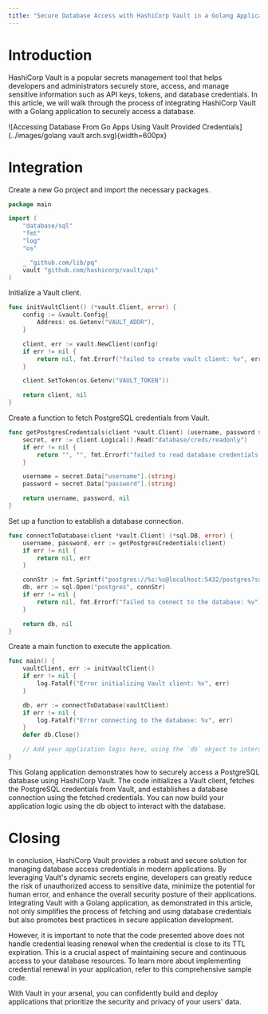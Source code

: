 ```yaml
---
title: "Secure Database Access with HashiCorp Vault in a Golang Application"
---
```


# Introduction

HashiCorp Vault is a popular secrets management tool that helps developers and administrators securely store, access, and manage sensitive information such as API keys, tokens, and database credentials. In this article, we will walk through the process of integrating HashiCorp Vault with a Golang application to securely access a database.


![Accessing Database From Go Apps Using Vault Provided Credentials](../images/golang vault arch.svg){width=600px}


# Integration

Create a new Go project and import the necessary packages.

```go
package main

import (
    "database/sql"
    "fmt"
    "log"
    "os"

    _ "github.com/lib/pq"
    vault "github.com/hashicorp/vault/api"
)
```

Initialize a Vault client.

```go
func initVaultClient() (*vault.Client, error) {
    config := &vault.Config{
        Address: os.Getenv("VAULT_ADDR"),
    }

    client, err := vault.NewClient(config)
    if err != nil {
        return nil, fmt.Errorf("failed to create vault client: %v", err)
    }

    client.SetToken(os.Getenv("VAULT_TOKEN"))

    return client, nil
}
```

Create a function to fetch PostgreSQL credentials from Vault.

```go
func getPostgresCredentials(client *vault.Client) (username, password string, err error) {
    secret, err := client.Logical().Read("database/creds/readonly")
    if err != nil {
        return "", "", fmt.Errorf("failed to read database credentials: %v", err)
    }

    username = secret.Data["username"].(string)
    password = secret.Data["password"].(string)

    return username, password, nil
}
```

Set up a function to establish a database connection.

```go
func connectToDatabase(client *vault.Client) (*sql.DB, error) {
    username, password, err := getPostgresCredentials(client)
    if err != nil {
        return nil, err
    }

    connStr := fmt.Sprintf("postgres://%s:%s@localhost:5432/postgres?sslmode=disable", username, password)
    db, err := sql.Open("postgres", connStr)
    if err != nil {
        return nil, fmt.Errorf("failed to connect to the database: %v", err)
    }

    return db, nil
}
```

Create a main function to execute the application.

```go
func main() {
    vaultClient, err := initVaultClient()
    if err != nil {
        log.Fatalf("Error initializing Vault client: %v", err)
    }

    db, err := connectToDatabase(vaultClient)
    if err != nil {
        log.Fatalf("Error connecting to the database: %v", err)
    }
    defer db.Close()

    // Add your application logic here, using the `db` object to interact with the database.
}
```

This Golang application demonstrates how to securely access a PostgreSQL database using HashiCorp Vault. The code initializes a Vault client, fetches the PostgreSQL credentials from Vault, and establishes a database connection using the fetched credentials. You can now build your application logic using the db object to interact with the database.

# Closing 

In conclusion, HashiCorp Vault provides a robust and secure solution for managing database access credentials in modern applications. By leveraging Vault's dynamic secrets engine, developers can greatly reduce the risk of unauthorized access to sensitive data, minimize the potential for human error, and enhance the overall security posture of their applications. Integrating Vault with a Golang application, as demonstrated in this article, not only simplifies the process of fetching and using database credentials but also promotes best practices in secure application development. 

However, it is important to note that the code presented above does not handle credential leasing renewal when the credential is close to its TTL expiration. This is a crucial aspect of maintaining secure and continuous access to your database resources. To learn more about implementing credential renewal in your application, refer to this comprehensive sample code.

With Vault in your arsenal, you can confidently build and deploy applications that prioritize the security and privacy of your users' data.
